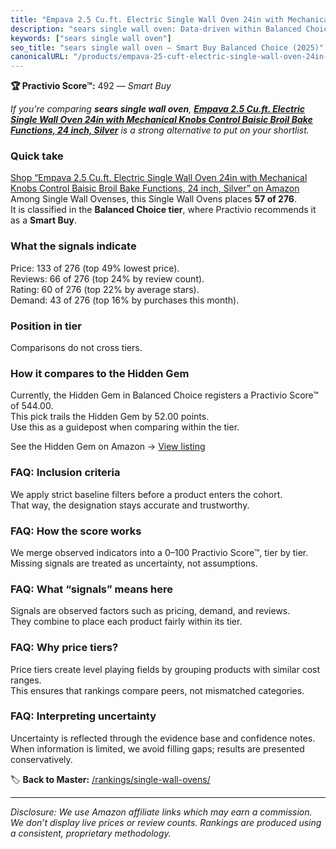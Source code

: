 ```yaml
---
title: "Empava 2.5 Cu.ft. Electric Single Wall Oven 24in with Mechanical Knobs Control Baisic Broil Bake Functions, 24 inch, Silver"
description: "sears single wall oven: Data-driven within Balanced Choice ranking using the Practivio Score™. Positioned by quality, value, demand, findability, momentum."
keywords: ["sears single wall oven"]
seo_title: "sears single wall oven — Smart Buy Balanced Choice (2025)"
canonicalURL: "/products/empava-25-cuft-electric-single-wall-oven-24in-with-mechanical-knobs-control-baisic-broil-bake-functions-24-inch-silver-B0DP6NH5MF/"
---
```


**🏆 Practivio Score™:** 492 — _Smart Buy_


*If you're comparing **sears single wall oven**, **[Empava 2.5 Cu.ft. Electric Single Wall Oven 24in with Mechanical Knobs Control Baisic Broil Bake Functions, 24 inch, Silver](https://www.amazon.com/dp/B0DP6NH5MF?tag=practivio-20)** is a strong alternative to put on your shortlist.*
### Quick take
[Shop “Empava 2.5 Cu.ft. Electric Single Wall Oven 24in with Mechanical Knobs Control Baisic Broil Bake Functions, 24 inch, Silver” on Amazon](https://www.amazon.com/dp/B0DP6NH5MF?tag=practivio-20)
Among Single Wall Ovenses, this Single Wall Ovens places **57 of 276**.  
It is classified in the **Balanced Choice tier**, where Practivio recommends it as a **Smart Buy**.

### What the signals indicate
Price: 133 of 276 (top 49% lowest price).  
Reviews: 66 of 276 (top 24% by review count).  
Rating: 60 of 276 (top 22% by average stars).  
Demand: 43 of 276 (top 16% by purchases this month).

### Position in tier
Comparisons do not cross tiers.

### How it compares to the Hidden Gem
Currently, the Hidden Gem in Balanced Choice registers a Practivio Score™ of 544.00.  
This pick trails the Hidden Gem by 52.00 points.  
Use this as a guidepost when comparing within the tier.  

See the Hidden Gem on Amazon → [View listing](https://www.amazon.com/dp/B0F7RK331N?tag=practivio-20)

### FAQ: Inclusion criteria
We apply strict baseline filters before a product enters the cohort.  
That way, the designation stays accurate and trustworthy.

### FAQ: How the score works
We merge observed indicators into a 0–100 Practivio Score™, tier by tier.  
Missing signals are treated as uncertainty, not assumptions.

### FAQ: What “signals” means here
Signals are observed factors such as pricing, demand, and reviews.  
They combine to place each product fairly within its tier.

### FAQ: Why price tiers?
Price tiers create level playing fields by grouping products with similar cost ranges.  
This ensures that rankings compare peers, not mismatched categories.

### FAQ: Interpreting uncertainty
Uncertainty is reflected through the evidence base and confidence notes.  
When information is limited, we avoid filling gaps; results are presented conservatively.


🏷️ **Back to Master:** [/rankings/single-wall-ovens/](/rankings/single-wall-ovens/)

---
_Disclosure: We use Amazon affiliate links which may earn a commission. We don’t display live prices or review counts. Rankings are produced using a consistent, proprietary methodology._
